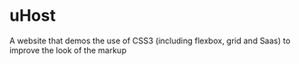 # uHost
A website that demos the use of CSS3 (including flexbox, grid and Saas) to improve the look of the markup
